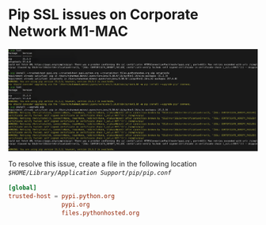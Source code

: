# Pip SSL issues on Corporate Network M1-MAC

![pip-ssl-issue](/docs/images/pip.png)

To resolve this issue, create a file in the following location *```$HOME/Library/Application Support/pip/pip.conf```*

```conf
[global]
trusted-host = pypi.python.org
               pypi.org
               files.pythonhosted.org
```

